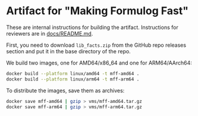 # Artifact for "Making Formulog Fast"

These are internal instructions for building the artifact.
Instructions for reviewers are in [docs/README.md](docs/README.md).

First, you need to download `lib_facts.zip` from the GitHub repo releases section and put it in the base directory of the repo.

We build two images, one for AMD64/x86_64 and one for ARM64/AArch64:

```bash
docker build --platform linux/amd64 -t mff-amd64 .
docker build --platform linux/arm64 -t mff-arm64 .
```

To distribute the images, save them as archives:

```bash
docker save mff-amd64 | gzip > vms/mff-amd64.tar.gz
docker save mff-arm64 | gzip > vms/mff-arm64.tar.gz
```

